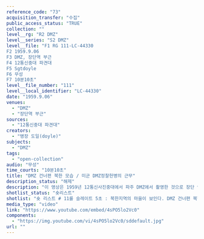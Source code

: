 ```yaml
---
reference_code: "73"
acquisition_transfer: "수집"
public_access_status: "TRUE"
collection: ""
level__rg: "R2 DMZ"
level__series: "S2 DMZ"
level__file: "F1 RG 111-LC-44330
F2 1959.9.06
F3 DMZ, 장단역 부근
F4 12통신중대 파견대
F5 Sgtdoyle
F6 무성 
F7 10분10초"
level__file_number: "111"
level__local_identifier: "LC-44330"
date: "1959.9.06"
venues: 
  - "DMZ"
  - "장단역 부근"
sources: 
  - "12통신중대 파견대"
creators: 
  - "병장 도일(doyle)"
subjects: 
  - "DMZ"
tags: 
  - "open-collection"
audio: "무성"
time_courts: "10분10초"
title: "DMZ 건너편 북한 모습 / 미군 DMZ정찰헌병의 근무"
description_status: "해제"
description: "이 영상은 1959년 12통신사진중대에서 파주 DMZ에서 촬영한 것으로 장단 인근 녹슨 기차를 모습과 북한 지역을 담고 있다. 영상에 나오는 기관차와 객차는 여러 사진에서도 확인되고 있다. "
shotlist_status: "숏리스트"
shotlist: "숏 리스트 # 11롤 슬레이트 5초 : 북한지역의 마을이 보인다. DMZ 건너편 북한 마을이다. # 12롤 슬레이트 5분13초 : 1959년 9월 6일 녹슨 기차가 보인다. 다른 객차가 보인다. # 13롤 슬레이트 6분31초 : DMZ정찰대 지프차가 비포장도로를 따라 이동하고 있다. # 5롤 슬레이트 7분46초 : 근무초소에서 근무 일지를 작성하고 있는 미군, 무전을 통해 근무보고하는 미군 # 3롤 슬레이트 8분58초 : 북쪽 방향으로 넓은 들이 보이고 군사분계선 단선 철조망이 보인다. "
media_type: "video"
link: "https://www.youtube.com/embed/4sPO5lo2Vc0"
components: 
  - "https://img.youtube.com/vi/4sPO5lo2Vc0/sddefault.jpg"
url: ""
---
```

